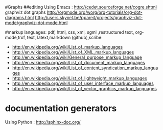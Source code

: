 #Graphs
##editing
Using Emacs :
 http://cedet.sourceforge.net/cogre.shtml
 graphviz dot graphs
 http://orgmode.org/worg/org-tutorials/org-dot-diagrams.html
 http://users.skynet.be/ppareit/projects/graphviz-dot-mode/graphviz-dot-mode.html
 
 #markup
 languages: pdf, html, css, xml, sgml ,restructured text, org-mode,trof, text, latext,markdown (github),scribe
* http://en.wikipedia.org/wiki/List_of_markup_languages 
* http://en.wikipedia.org/wiki/List_of_XML_markup_languages
* http://en.wikipedia.org/wiki/General_purpose_markup_language
* http://en.wikipedia.org/wiki/List_of_document_markup_languages
* http://en.wikipedia.org/wiki/List_of_content_syndication_markup_languages
* http://en.wikipedia.org/wiki/List_of_lightweight_markup_languages
* http://en.wikipedia.org/wiki/List_of_user_interface_markup_languages
* http://en.wikipedia.org/wiki/List_of_vector_graphics_markup_languages

# documentation generators
Using Python : http://sphinx-doc.org/
